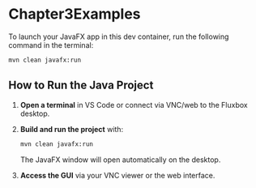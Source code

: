 # Chapter3Examples

To launch your JavaFX app in this dev container, run the following command in the terminal:

```bash
mvn clean javafx:run
```

## How to Run the Java Project

1. **Open a terminal** in VS Code or connect via VNC/web to the Fluxbox desktop.
2. **Build and run the project** with:
   ```bash
   mvn clean javafx:run
   ```
   The JavaFX window will open automatically on the desktop.


3. **Access the GUI** via your VNC viewer or the web interface.
